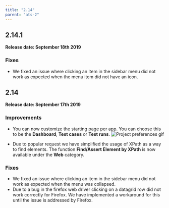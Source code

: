 ```yaml
---
title: "2.14"
parent: "ats-2"
---
```



## 2.14.1

**Release date: September 18th 2019**

### Fixes

* We fixed an issue where clicking an item in the sidebar menu did not work as expected when the menu item did not have an icon.


## 2.14

**Release date: September 17th 2019**

### Improvements

* You can now customize the starting page per app. You can choose this to be the **Dashboard**, **Test cases** or **Test runs**.
![Project preferences gif](https://github.com/MansystemsCorp/ATS-Documentation/raw/master/ats-public-documentation/releasenotes/ats/projectpreferences.gif)

* Due to popular request we have simplified the usage of XPath as a way to find elements. The function **Find/Assert Element by XPath** is now available under the **Web** category.

### Fixes

* We fixed an issue where clicking an item in the sidebar menu did not work as expected when the menu was collapsed.
* Due to a bug in the firefox web driver clicking on a datagrid row did not work correctly for Firefox. We have implemented a workaround for this until the issue is addressed by Firefox.
